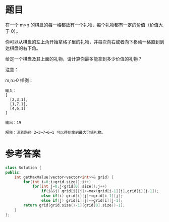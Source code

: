 # 题目
在一个 m×n 的棋盘的每一格都放有一个礼物，每个礼物都有一定的价值（价值大于 0）。

你可以从棋盘的左上角开始拿格子里的礼物，并每次向右或者向下移动一格直到到达棋盘的右下角。

给定一个棋盘及其上面的礼物，请计算你最多能拿到多少价值的礼物？

注意：

m,n>0
样例：
```
输入：
[
  [2,3,1],
  [1,7,1],
  [4,6,1]
]

输出：19

解释：沿着路径 2→3→7→6→1 可以得到拿到最大价值礼物。
```
# 参考答案
```c++
class Solution {
public:
    int getMaxValue(vector<vector<int>>& grid) {
        for(int i=0;i<grid.size();i++)
            for(int j=0;j<grid[0].size();j++)
                if(i&&j) grid[i][j]+=max(grid[i-1][j],grid[i][j-1]);
                else if(i) grid[i][j]+=grid[i-1][j];
                else if(j) grid[i][j]+=grid[i][j-1];
        return grid[grid.size()-1][grid[0].size()-1];
    }
};
